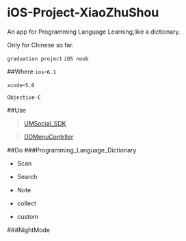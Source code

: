 # iOS-Project-XiaoZhuShou

An app for Programming Language Learning,like a dictionary.

Only for Chinese so far.

`graduation project`  `iOS noob`

##Where
`ios`-`6.1`

`xcode`-`5.0`

`Objective-C`

##Use
>[UMSocial_SDK](http://www.umeng.com)

>[DDMenuContrller](https://github.com/JPluto/DDMenuController)

##Do
###Programming_Language_Dictionary

* Scan

* Search

* Note

* collect

* custom

###NightMode

